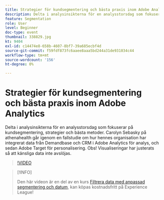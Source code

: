 ```yaml
---
title: Strategier för kundsegmentering och bästa praxis inom Adobe Analytics
description: Delta i analysinsikterna för en analysstorsdag som fokuserar på kundsegmentering, strategier och bästa metoder. Carolyn Sebasky på Athenahealth går igenom en fallstudie om hur hennes organisation integrerade data från Demandbase och CRM i Adobe Analytics för analys, och sedan Adobe Target för personalisering. Obs! Visualiseringar har justerats så att känsliga data inte avslöjas.
feature: Segmentation
role: User
level: Beginner
doc-type: event
thumbnail: 338829.jpg
kt: 9404
exl-id: c14474e8-658b-4607-8bf7-39a685ecbf4d
source-git-commit: f59fdf873fc6aaee8aaa5bd244a31de931034c44
workflow-type: tm+mt
source-wordcount: '156'
ht-degree: 0%

---
```


# Strategier för kundsegmentering och bästa praxis inom Adobe Analytics

Delta i analysinsikterna för en analysstorsdag som fokuserar på kundsegmentering, strategier och bästa metoder. Carolyn Sebasky på athenahealth går igenom en fallstudie om hur hennes organisation har integrerat data från Demandbase och CRM i Adobe Analytics för analys, och sedan Adobe Target för personalisering. Obs! Visualiseringar har justerats så att känsliga data inte avslöjas.

>[!VIDEO](https://video.tv.adobe.com/v/338829/?quality=12&learn=on)

>[!INFO]
>
> Den här videon är en del av en kurs [Filtrera data med anpassad segmentering och datum](https://experienceleague.adobe.com/?recommended=Analytics-U-1-2021.1.filterdata), kan köpas kostnadsfritt på Experience League!
